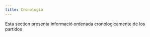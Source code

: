 ```yaml
---
title: Cronologia
---
```


Esta section presenta informació ordenada cronologicamente de los partidos
